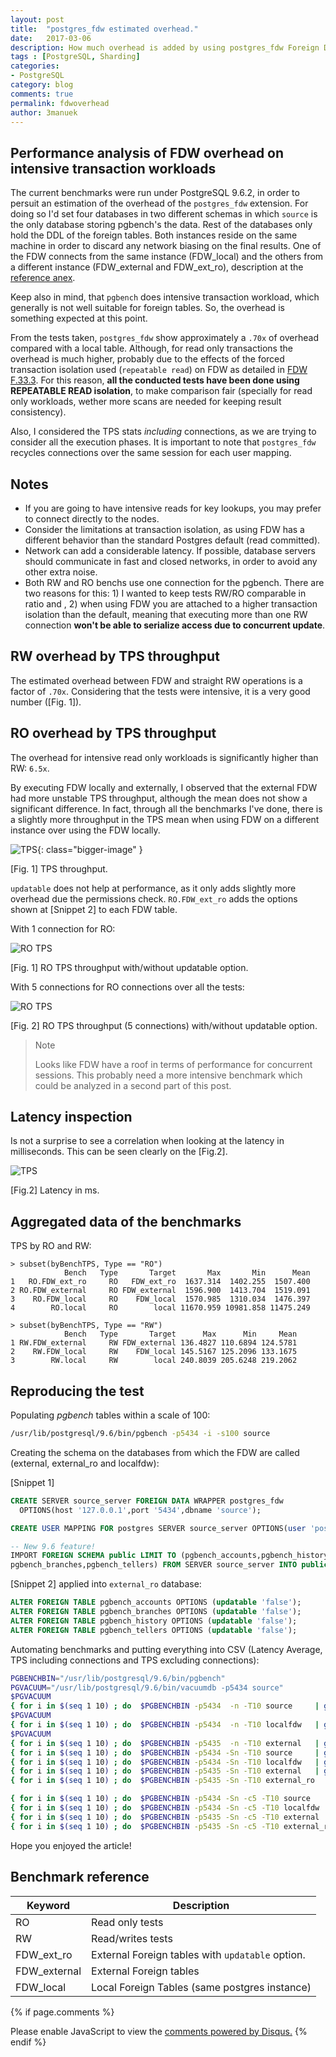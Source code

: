 ```yaml
---
layout: post
title:  "postgres_fdw estimated overhead."
date:   2017-03-06
description: How much overhead is added by using postgres_fdw Foreign Data Wrappers?
tags : [PostgreSQL, Sharding]
categories:
- PostgreSQL
category: blog
comments: true
permalink: fdwoverhead
author: 3manuek
---
```



## Performance analysis of FDW overhead on intensive transaction workloads

The current benchmarks were run under PostgreSQL 9.6.2, in order to persuit an
estimation of the overhead of the `postgres_fdw` extension. For doing so I'd set
four databases in two different schemas in which `source` is the only database
storing pgbench's the data. Rest of the databases only hold the DDL of the foreign tables.
Both instances reside on the same machine in order to discard any network biasing
on the final results. One of the FDW connects from the same instance
(FDW_local) and the others from a different instance (FDW_external and FDW_ext_ro),
description at  the [reference anex](#Benchmark-reference).

Keep also in mind, that `pgbench` does intensive transaction workload, which generally
is not well suitable for foreign tables. So, the overhead is something expected
at this point.

From the tests taken, `postgres_fdw` show approximately a `.70x` of overhead compared with a
local table. Although, for read only transactions the overhead is much higher,
probably due to the effects of the forced transaction isolation used (`repeatable read`)
on FDW as detailed in [FDW F.33.3][3]. For this reason, **all the conducted tests have been
done using REPEATABLE READ isolation**, to make comparison fair (specially for read only workloads, wether
more scans are needed for keeping result consistency).

Also, I considered the TPS stats _including_ connections, as we are trying to consider
all the execution phases. It is important to note that `postgres_fdw` recycles connections
over the same session for each user mapping.  

## Notes

- If you are going to have intensive reads for key lookups, you may prefer to connect directly to
  the nodes.
- Consider the limitations at transaction isolation, as using FDW has a different
  behavior than the standard Postgres default (read committed).
- Network can add a considerable latency. If possible, database servers should
  communicate in fast and closed networks, in order to avoid any other extra noise.
- Both RW and RO benchs use one connection for the pgbench. There are two reasons for
  this: 1) I wanted to keep tests RW/RO comparable in ratio  and , 2) when using
  FDW you are attached to a higher transaction isolation than the default, meaning
  that executing more than one RW connection **won't be able to serialize access due
  to concurrent update**.

## RW overhead by TPS throughput

The estimated overhead between FDW and straight RW operations is a factor of `.70x`.
Considering that the tests were intensive, it is a very good number ([Fig. 1]).


## RO overhead by TPS throughput

The overhead for intensive read only workloads is significantly higher than RW: `6.5x`.

By executing FDW locally and externally, I observed that the external FDW had
more unstable TPS throughput, although the mean does not show a significant difference.
In fact, through all the benchmarks I've done, there is a slightly more throughput
in the TPS mean when using FDW on a different instance over using the FDW locally.

![TPS][1]{: class="bigger-image" }
<figcaption class="caption">[Fig. 1] TPS throughput.</figcaption>

`updatable` does not help at performance, as it only adds slightly more overhead
due the permissions check. `RO.FDW_ext_ro` adds the options shown at [Snippet 2] to each
FDW table.

With 1 connection for RO:

![RO TPS][4]
<figcaption class="caption">[Fig. 1] RO TPS throughput with/without updatable option.</figcaption>


With 5 connections for RO connections over all the tests:

![RO TPS][5]
<figcaption class="caption">[Fig. 2] RO TPS throughput (5 connections) with/without updatable option.</figcaption>

> Note
>
> Looks like FDW have a roof in terms of performance for concurrent sessions. This
> probably need a more intensive benchmark which could be analyzed in a second part of this
> post.


## Latency inspection

Is not a surprise to see a correlation when looking at the latency in milliseconds.
This can be seen clearly on the [Fig.2].

![TPS][2]
<figcaption class="caption">[Fig.2] Latency in ms.</figcaption>


## Aggregated data of the benchmarks

TPS by RO and RW:

```
> subset(byBenchTPS, Type == "RO")
            Bench   Type       Target       Max       Min      Mean
1   RO.FDW_ext_ro     RO   FDW_ext_ro  1637.314  1402.255  1507.400
2 RO.FDW_external     RO FDW_external  1596.900  1413.704  1519.091
3    RO.FDW_local     RO    FDW_local  1570.985  1310.034  1476.397
4        RO.local     RO        local 11670.959 10981.858 11475.249

> subset(byBenchTPS, Type == "RW")
            Bench   Type       Target      Max      Min     Mean
1 RW.FDW_external     RW FDW_external 136.4827 110.6894 124.5781
2    RW.FDW_local     RW    FDW_local 145.5167 125.2096 133.1675
3        RW.local     RW        local 240.8039 205.6248 219.2062
```


## Reproducing the test

Populating _pgbench_ tables within a scale of 100:

```sh
/usr/lib/postgresql/9.6/bin/pgbench -p5434 -i -s100 source
```

Creating the schema on the databases from which the FDW are called (external, external_ro and localfdw):

[Snippet 1]

```sql
CREATE SERVER source_server FOREIGN DATA WRAPPER postgres_fdw
  OPTIONS(host '127.0.0.1',port '5434',dbname 'source');

CREATE USER MAPPING FOR postgres SERVER source_server OPTIONS(user 'postgres');

-- New 9.6 feature!
IMPORT FOREIGN SCHEMA public LIMIT TO (pgbench_accounts,pgbench_history,
pgbench_branches,pgbench_tellers) FROM SERVER source_server INTO public ;
```

[Snippet 2] applied into `external_ro` database:

```sql
ALTER FOREIGN TABLE pgbench_accounts OPTIONS (updatable 'false');
ALTER FOREIGN TABLE pgbench_branches OPTIONS (updatable 'false');
ALTER FOREIGN TABLE pgbench_history OPTIONS (updatable 'false');
ALTER FOREIGN TABLE pgbench_tellers OPTIONS (updatable 'false');
```

Automating benchmarks and putting everything into CSV (Latency Average, TPS including connections
and TPS excluding connections):

```sh
PGBENCHBIN="/usr/lib/postgresql/9.6/bin/pgbench"
PGVACUUM="/usr/lib/postgresql/9.6/bin/vacuumdb -p5434 source"
$PGVACUUM
{ for i in $(seq 1 10) ; do  $PGBENCHBIN -p5434  -n -T10 source     | grep -Po '= \K[\d]+\.[\d]+' | paste -sd "," - ; done } > benchRW.local
$PGVACUUM
{ for i in $(seq 1 10) ; do  $PGBENCHBIN -p5434  -n -T10 localfdw   | grep -Po '= \K[\d]+\.[\d]+' | paste -sd "," - ; done } > benchRW.FDW_local
$PGVACUUM
{ for i in $(seq 1 10) ; do  $PGBENCHBIN -p5435  -n -T10 external   | grep -Po '= \K[\d]+\.[\d]+' | paste -sd "," - ; done } > benchRW.FDW_external
{ for i in $(seq 1 10) ; do  $PGBENCHBIN -p5434 -Sn -T10 source     | grep -Po '= \K[\d]+\.[\d]+' | paste -sd "," - ; done } > benchRO.local
{ for i in $(seq 1 10) ; do  $PGBENCHBIN -p5434 -Sn -T10 localfdw   | grep -Po '= \K[\d]+\.[\d]+' | paste -sd "," - ; done } > benchRO.FDW_local
{ for i in $(seq 1 10) ; do  $PGBENCHBIN -p5435 -Sn -T10 external   | grep -Po '= \K[\d]+\.[\d]+' | paste -sd "," - ; done } > benchRO.FDW_external
{ for i in $(seq 1 10) ; do  $PGBENCHBIN -p5435 -Sn -T10 external_ro   | grep -Po '= \K[\d]+\.[\d]+' | paste -sd "," - ; done } > benchRO.FDW_ext_ro

{ for i in $(seq 1 10) ; do  $PGBENCHBIN -p5434 -Sn -c5 -T10 source     | grep -Po '= \K[\d]+\.[\d]+' | paste -sd "," - ; done } > benchRO.local_5
{ for i in $(seq 1 10) ; do  $PGBENCHBIN -p5434 -Sn -c5 -T10 localfdw   | grep -Po '= \K[\d]+\.[\d]+' | paste -sd "," - ; done } > benchRO.FDW_local_5
{ for i in $(seq 1 10) ; do  $PGBENCHBIN -p5435 -Sn -c5 -T10 external   | grep -Po '= \K[\d]+\.[\d]+' | paste -sd "," - ; done } > benchRO.FDW_external_5
{ for i in $(seq 1 10) ; do  $PGBENCHBIN -p5435 -Sn -c5 -T10 external_ro   | grep -Po '= \K[\d]+\.[\d]+' | paste -sd "," - ; done } > benchRO.FDW_ext_ro_5
```


Hope you enjoyed the article!



## Benchmark reference

| Keyword | Description
|-----|-----
|RO | Read only tests
|RW | Read/writes tests
|FDW_ext_ro | External Foreign tables with `updatable` option.
|FDW_external | External Foreign tables
|FDW_local  | Local Foreign Tables (same postgres instance)





{% if page.comments %}
<div id="disqus_thread"></div>
<script>


var disqus_config = function () {
this.page.url = {{ site.url }};  // Replace PAGE_URL with your page's canonical URL variable
this.page.identifier = {{ page.title }}; // Replace PAGE_IDENTIFIER with your page's unique identifier variable
};

(function() { // DON'T EDIT BELOW THIS LINE
var d = document, s = d.createElement('script');
s.src = '//3manuek.disqus.com/embed.js';
s.setAttribute('data-timestamp', +new Date());
(d.head || d.body).appendChild(s);
})();
</script>
<noscript>Please enable JavaScript to view the <a href="https://disqus.com/?ref_noscript">comments powered by Disqus.</a></noscript>
{% endif %}

[1]: http://www.3manuek.com/assets/posts/tpsfdw.png
[2]: http://www.3manuek.com/assets/posts/latfdw.png
[3]: https://www.postgresql.org/docs/9.6/static/postgres-fdw.html
[4]: http://www.3manuek.com/assets/posts/tpsfdwro.png
[5]: http://www.3manuek.com/assets/posts/tpsfdw_5.png
[10]: http://www.3manuek.com/assets/posts/dosequis.jpg
